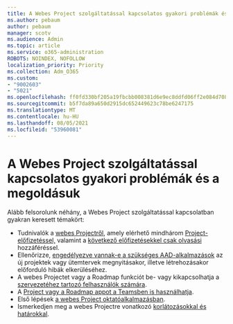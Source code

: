 ```yaml
---
title: A Webes Project szolgáltatással kapcsolatos gyakori problémák és a megoldásuk
ms.author: pebaum
author: pebaum
manager: scotv
ms.audience: Admin
ms.topic: article
ms.service: o365-administration
ROBOTS: NOINDEX, NOFOLLOW
localization_priority: Priority
ms.collection: Adm_O365
ms.custom:
- "9002603"
- "5021"
ms.openlocfilehash: ff0fd330bf205a19fbcbb008381d6e9ec8ddfd06ff2e084d708cffac9f16f079
ms.sourcegitcommit: b5f7da89a650d2915dc652449623c78be6247175
ms.translationtype: MT
ms.contentlocale: hu-HU
ms.lasthandoff: 08/05/2021
ms.locfileid: "53960081"
---
```

# <a name="project-for-the-web-common-issues-and-resolutions"></a>A Webes Project szolgáltatással kapcsolatos gyakori problémák és a megoldásuk

Alább felsorolunk néhány, a Webes Project szolgáltatással kapcsolatban gyakran keresett témakört:

- Tudnivalók a [webes Projectről](https://support.microsoft.com/office/what-is-project-for-the-web-c19b2421-3c9d-4037-97c6-f66b6e1d2eb5), amely elérhető mindhárom [Project-előfizetéssel,](https://products.office.com/project/compare-microsoft-project-management-software) valamint a [következő előfizetésekkel csak olvasási](https://docs.microsoft.com/project-for-the-web/office-365-user-view-access-to-project-and-roadmap) hozzáféréssel.
- Ellenőrizze, [engedélyezve vannak-e a szükséges AAD-alkalmazások](https://techcommunity.microsoft.com/t5/project-support-blog/roadmap-have-you-disabled-some-necessary-services/ba-p/815067) az új projektek vagy ütemtervek megnyitásakor, illetve létrehozásakor előforduló hibák elkerüléséhez.
- A webes Projectet vagy a Roadmap funkciót be- vagy kikapcsolhatja a [szervezetéhez tartozó felhasználók számára](https://docs.microsoft.com/project-for-the-web/turn-project-for-the-web-off).
- A [Project vagy a Roadmap appot a Teamsben is használhatja](https://support.microsoft.com/office/2dc584e6-2f6c-4e2d-9008-0b3f6845eb52).
- Első lépések [a webes Project oktatóalkalmazásban](https://support.office.com/article/50bf3e29-0f0d-4b7a-9d2c-7c78389b67ad).
- Ismerkedjen meg a webes Projectre vonatkozó [korlátozásokkal és határokkal](https://docs.microsoft.com/project-for-the-web/project-for-the-web-limits-and-boundaries).
